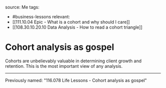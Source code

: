 source: Me
tags:
- #business-lessons 
relevant:
- [[111.10.04 Epic - What is a cohort and why should I care]]
- [[108.30.10.20.10 Data Analysis - How to read a cohort triangle]]

# Cohort analysis as gospel

Cohorts are unbelievably valuable in determining client growth and retention. This is the most important view of any analysis.

---

Previously named: "116.078 Life Lessons - Cohort analysis as gospel"